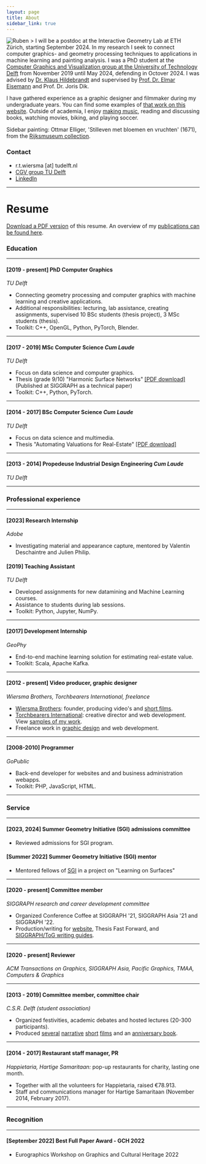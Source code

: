 ```yaml
---
layout: page
title: About
sidebar_link: true
---
```

![Ruben >](/assets/img/profile_ruben.jpg)
I will be a postdoc at the Interactive Geometry Lab at ETH Zürich, starting September 2024. In my research I seek to connect computer graphics- and geometry processing techniques to applications in machine learning and painting analysis. I was a PhD student at the [Computer Graphics and Visualization group at the University of Technology Delft](http://graphics.tudelft.nl) from November 2019 until May 2024, defending in Octover 2024. I was advised by [Dr. Klaus Hildebrandt](https://graphics.tudelft.nl/~klaus) and supervised by [Prof. Dr. Elmar Eisemann](http://graphics.tudelft.nl/~eisemann) and Prof. Dr. Joris Dik.

I have gathered experience as a graphic designer and filmmaker during my undergraduate years. You can find some examples of [that work on this website](/category/creative-portfolio.html). Outside of academia, I enjoy [making music](https://soundcloud.com/rubenwiersma), reading and discussing books, watching movies, biking, and playing soccer.

Sidebar painting: Ottmar Elliger, 'Stilleven met bloemen en vruchten' (1671), from the [Rijksmuseum collection](https://www.rijksmuseum.nl/nl/zoeken/objecten?q=stilleven+met+vruchten&p=3&ps=12&st=Objects&ii=3#/SK-A-794,27).

<!-- Profile picture: sculpt, hair, textures in Blender, rendered with Cycles. -->

### Contact
- r.t.wiersma [at] tudelft.nl
- [CGV group TU Delft](http://graphics.tudelft.nl/ruben-wiersma)
- [LinkedIn](https://www.linkedin.com/in/rubenwiersma)

<hr/>

# Resume

[Download a PDF version](/assets/pdf/cv_rubenwiersma.pdf) of this resume. An overview of my [publications can be found here](/category/publications.html).

<h3>Education</h3>
<hr />

#### [2019 - present] PhD Computer Graphics
_TU Delft_
- Connecting geometry processing and computer graphics with machine learning and creative applications.
- Additional responsibilities: lecturing, lab assistance, creating assignments, supervised 10 BSc students (thesis project), 3 MSc students (thesis).
- Toolkit: C++, OpenGL, Python, PyTorch, Blender.

<hr />

#### [2017 - 2019] MSc Computer Science _Cum Laude_
_TU Delft_
- Focus on data science and computer graphics.
- Thesis (grade 9/10) "Harmonic Surface Networks" [[PDF download]](https://repository.tudelft.nl/islandora/object/uuid:931ee653-eb26-40c2-8f54-9c5835fd6fba/datastream/OBJ/download) (Published at SIGGRAPH as a technical paper)
- Toolkit: C++, Python, PyTorch.

<hr />

#### [2014 - 2017] BSc Computer Science _Cum Laude_
_TU Delft_
- Focus on data science and multimedia.
- Thesis "Automating Valuations for Real-Estate" [[PDF download]](https://repository.tudelft.nl/islandora/object/uuid:d2a020e3-07b3-42c8-a926-0e0e2f7ed6f0/datastream/OBJ/download)

<hr />

#### [2013 - 2014] Propedeuse Industrial Design Engineering _Cum Laude_
_TU Delft_

<hr />

<h3>Professional experience</h3>
<hr />

#### [2023] Research Internship
_Adobe_

- Investigating material and appearance capture, mentored by Valentin Deschaintre and Julien Philip.

#### [2019] Teaching Assistant
_TU Delft_
- Developed assignments for new datamining and Machine Learning courses.
- Assistance to students during lab sessions.
- Toolkit: Python, Jupyter, NumPy.

<hr />

#### [2017] Development Internship
_GeoPhy_
- End-to-end machine learning solution for estimating real-estate value.
- Toolkit: Scala, Apache Kafka.

<hr />

#### [2012 - present] Video producer, graphic designer
_Wiersma Brothers, Torchbearers International, freelance_
- [Wiersma Brothers](http://wiersmabros.nl): founder, producing video's and [short films](/tags.html#film).
- [Torchbearers International](https://torchbearers.org): creative director and web development. View [samples of my work](/creative%20portfolio/2018/09/01/Torchbearers-International.html).
- Freelance work in [graphic design](/tags.html#graphic-design) and web development.

<hr />

#### [2008-2010] Programmer
_GoPublic_
- Back-end developer for websites and and business administration webapps.
- Toolkit: PHP, JavaScript, HTML.

<hr/>

<h3>Service</h3>
<hr />

#### [2023, 2024] Summer Geometry Initiative (SGI) admissions committee
- Reviewed admissions for SGI program.

#### [Summer 2022] Summer Geometry Initiative (SGI) mentor
- Mentored fellows of [SGI](https://sgi.mit.edu) in a project on "Learning on Surfaces"

<hr/>

#### [2020 - present] Committee member
_SIGGRAPH research and career development committee_
- Organized Conference Coffee at SIGGRAPH '21, SIGGRAPH Asia '21 and SIGGRAPH '22.
- Production/writing for [website](https://research.siggraph.org), Thesis Fast Forward, and [SIGGRAPH/ToG writing guides](https://research.siggraph.org/blog/guides/explanatory-paper-figures-with-illustrator-and-blender/).

<hr/>

#### [2020 - present] Reviewer
_ACM Transactions on Graphics, SIGGRAPH Asia, Pacific Graphics, TMAA, Computers & Graphics_

<hr/>

#### [2013 - 2019] Committee member, committee chair
_C.S.R. Delft (student association)_
- Organized festivities, academic debates and hosted lectures (20-300 participants).
- Produced [several](/creative%20portfolio/2015/11/01/La-Serenissima.html) [narrative](/creative%20portfolio/2018/11/01/Motown-Fever.html) [short](/creative%20portfolio/2016/05/01/Onontdekt.html) [films](/creative%20portfolio/2015/02/01/Magnifique.html) and an [anniversary book](/creative%20portfolio/2017/02/01/Pioniers-Book.html).

<hr/>

#### [2014 - 2017] Restaurant staff manager, PR
_Happietaria, Hartige Samaritaan:_ pop-up restaurants for charity, lasting one month.
- Together with all the volunteers for Happietaria, raised €78.913.
- Staff and communications manager for Hartige Samaritaan (November 2014, February 2017).

<hr />
<h3>Recognition</h3>
<hr />

#### [September 2022] Best Full Paper Award - GCH 2022
- Eurographics Workshop on Graphics and Cultural Heritage 2022
